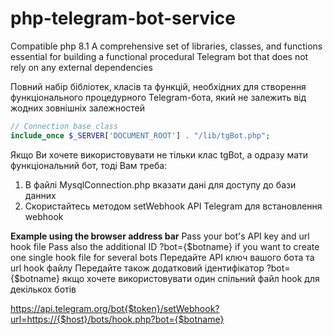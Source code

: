 # php-telegram-bot-service
Compatible php 8.1
A comprehensive set of libraries, classes, and functions essential for building a functional procedural Telegram bot that does not rely on any external dependencies

Повний набір бібліотек, класів та функцій, необхідних для створення функціонального процедурного Telegram-бота, який не залежить від жодних зовнішніх залежностей

```php
// Connection base class
include_once $_SERVER['DOCUMENT_ROOT'] . "/lib/tgBot.php";


```

Якщо Ви хочете використовувати не тільки клас tgBot, а одразу мати функціональний бот, тоді Вам треба:
1. В файлі MysqlConnection.php вказати дані для доступу до бази данних
2. Скористайтесь методом setWebhook API Telegram для встановлення webhook

**Example using the browser address bar**
Pass your bot's API key and url hook file
Pass also the additional ID ?bot={$botname} if you want to create one single hook file for several bots
Передайте API ключ вашого бота та url hook файлу
Передайте також додатковий ідентифікатор ?bot={$botname} якщо хочете використовувати один спільний файл hook для декількох ботів

https://api.telegram.org/bot{$token}/setWebhook?url=https://{$host}/bots/hook.php?bot={$botname}

